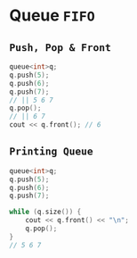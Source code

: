# Queue `FIFO`
## `Push, Pop & Front`
```cpp
queue<int>q;
q.push(5);
q.push(6);
q.push(7);
// || 5 6 7
q.pop();
// || 6 7
cout << q.front(); // 6
```
## `Printing Queue`
```cpp
queue<int>q;
q.push(5);
q.push(6);
q.push(7);

while (q.size()) {
    cout << q.front() << "\n";
    q.pop();
}
// 5 6 7

```
